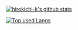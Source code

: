 [![hirokichi-k's github stats](https://github-readme-stats.vercel.app/api?username=hirokichi-k&title_color=9400d3&show_icons=true&count_private=true&theme=dark)](https://github.com/anuraghazra/github-readme-stats)

<!-- ソースコード統計 -->
[![Top used Langs](https://github-readme-stats.vercel.app/api/top-langs/?username=hirokichi-k&layout=compact&theme=tokyonight)](https://github.com/hirokichi-k/)

<!--
**hirokichi-k/hirokichi-k** is a ✨ _special_ ✨ repository because its `README.md` (this file) appears on your GitHub profile.

Here are some ideas to get you started:

- 🔭 I’m currently working on ...
- 🌱 I’m currently learning ...
- 👯 I’m looking to collaborate on ...
- 🤔 I’m looking for help with ...
- 💬 Ask me about ...
- 📫 How to reach me: ...
- 😄 Pronouns: ...
- ⚡ Fun fact: ...
-->
